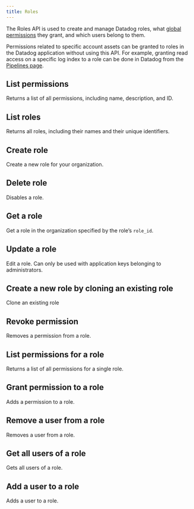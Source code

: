 ```yaml
---
title: Roles
---
```

The Roles API is used to create and manage Datadog roles, what
[global permissions](https://docs.datadoghq.com/account_management/rbac/)
they grant, and which users belong to them.

Permissions related to specific account assets can be granted to roles
in the Datadog application without using this API. For example, granting
read access on a specific log index to a role can be done in Datadog from the
[Pipelines page](https://app.datadoghq.com/logs/pipelines).

## List permissions

Returns a list of all permissions, including name, description, and ID.

## List roles

Returns all roles, including their names and their unique identifiers.

## Create role

Create a new role for your organization.

## Delete role

Disables a role.

## Get a role

Get a role in the organization specified by the role’s `role_id`.

## Update a role

Edit a role. Can only be used with application keys belonging to administrators.

## Create a new role by cloning an existing role

Clone an existing role

## Revoke permission

Removes a permission from a role.

## List permissions for a role

Returns a list of all permissions for a single role.

## Grant permission to a role

Adds a permission to a role.

## Remove a user from a role

Removes a user from a role.

## Get all users of a role

Gets all users of a role.

## Add a user to a role

Adds a user to a role.

